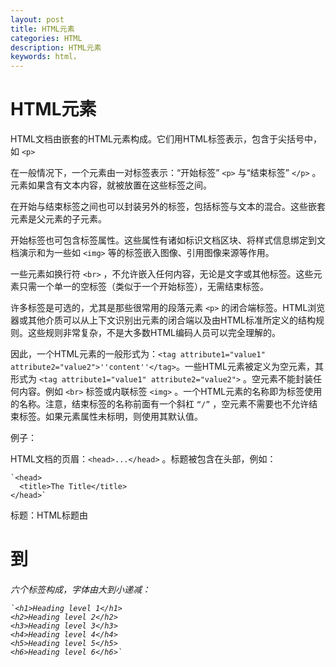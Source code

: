 ```yaml
---
layout: post
title: HTML元素
categories: HTML
description: HTML元素
keywords: html，
---
```


# HTML元素

HTML文档由嵌套的HTML元素构成。它们用HTML标签表示，包含于尖括号中，如 `<p>`

在一般情况下，一个元素由一对标签表示：“开始标签” `<p>` 与“结束标签” `</p>` 。元素如果含有文本内容，就被放置在这些标签之间。

在开始与结束标签之间也可以封装另外的标签，包括标签与文本的混合。这些嵌套元素是父元素的子元素。

开始标签也可包含标签属性。这些属性有诸如标识文档区块、将样式信息绑定到文档演示和为一些如 `<img>` 等的标签嵌入图像、引用图像来源等作用。

一些元素如换行符 `<br>` ，不允许嵌入任何内容，无论是文字或其他标签。这些元素只需一个单一的空标签（类似于一个开始标签），无需结束标签。

许多标签是可选的，尤其是那些很常用的段落元素 `<p>` 的闭合端标签。HTML浏览器或其他介质可以从上下文识别出元素的闭合端以及由HTML标准所定义的结构规则。这些规则非常复杂，不是大多数HTML编码人员可以完全理解的。

因此，一个HTML元素的一般形式为：` <tag attribute1="value1" attribute2="value2">''content''</tag> `。一些HTML元素被定义为空元素，其形式为 `<tag attribute1="value1" attribute2="value2">` 。空元素不能封装任何内容。例如 `<br>` 标签或内联标签 `<img>` 。一个HTML元素的名称即为标签使用的名称。注意，结束标签的名称前面有一个斜杠 `“/”` ，空元素不需要也不允许结束标签。如果元素属性未标明，则使用其默认值。

例子：

HTML文档的页眉：`<head>...</head>` 。标题被包含在头部，例如：

```
`<head>
  <title>The Title</title>
</head>`
```

标题：HTML标题由<h1>到<h6>六个标签构成，字体由大到小递减：
```
`<h1>Heading level 1</h1>
<h2>Heading level 2</h2>
<h3>Heading level 3</h3>
<h4>Heading level 4</h4>
<h5>Heading level 5</h5>
<h6>Heading level 6</h6>`
```
